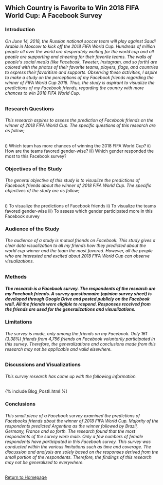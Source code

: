 
## Which Country is Favorite to Win 2018 FIFA World Cup: A Facebook Survey
### Introduction
###### On June 14, 2018, the Russian national soccer team will play against Saudi Arabia in Moscow to kick off the 2018 FIFA World Cup. Hundreds of million people all over the world are desperately waiting for the world cup and all people are supporting and cheering for their favorite teams. The walls of people's social media (like Facebook, Tweeter, Instagram, and so forth) are colored with the photos of their favorite teams, players, flags, and countries to express their favoritism and supports. Observing these activities, I aspire to make a study on the perceptions of my Facebook friends regarding the winner of FIFA World Cup 2018. Thus, the study is aspirant to visualize the predictions of my Facebook friends, regarding the country with more chances to win 2018 FIFA World Cup. 
### Research Questions
###### This research aspires to assess the prediction of Facebook friends on the winner of 2018 FIFA World Cup. The specific questions of this research are as follow;
i)     Which team has more chances of winning the 2018 FIFA World Cup?
ii)     How are the teams favored gender-wise?
iii)    Which gender responded the most to this Facebook survey?
### Objectives of the Study
###### The general objective of this study is to visualize the predictions of Facebook friends about the winner of 2018 FIFA World Cup. The specific objectives of the study are as follow;
i)    To visualize the predictions of Facebook friends
ii)    To visualize the teams favored gender-wise
iii)    To assess which gender participated more in this Facebook survey
### Audience of the Study
###### The audience of a study is mutual friends on Facebook. This study gives a clear data visualization to all my friends how they predicted about the world cup winner and the team the most favored. However, all the people who are interested and excited about 2018 FIFA World Cup can observe visualizations.
### Methods 
##### The research is a Facebook survey. The respondents of the research are my Facebook friends. A survey questionnaire (opinion survey sheet) is developed through Google Drive and posted publicly on the Facebook wall. All the friends were eligible to respond. Responses received from the friends are used for the generalizations and visualizations.
### Limitations
###### The survey is made, only among the friends on my Facebook.  Only 161 (3.38%) friends from 4,756 friends on Facebook voluntarily participated in this survey. Therefore, the generalizations and conclusions made from this research may not be applicable and valid elsewhere.
### Discussions and Visualizations
###### This survey research has come up with the following information. 
{% include Blog_PostII.html %} 

### Conclusions
###### This small piece of a Facebook survey examined the predictions of Facebooks friends about the winner of 2018 FIFA World Cup. Majority of the respondents predicted Argentina as the winner followed by Brazil, Germany, France and so forth. The research found that the most respondents of the survey were male. Only a few numbers of female respondents have participated in this Facebook survey. This survey was conducted within the various limitations such as time and coverage. The discussion and analysis are solely based on the responses derived from the small portion of the respondents. Therefore, the findings of this research may not be generalized to everywhere.
[Return to Homepage](https://abinojha.github.io/DataVis/)

